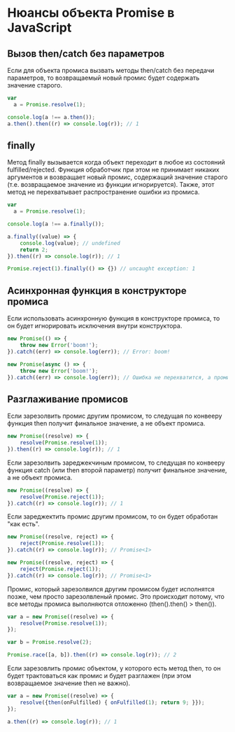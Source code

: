 # Нюансы объекта Promise в JavaScript
## Вызов then/catch без параметров

Если для объекта промиса вызвать методы then/catch без передачи параметров, то возвращаемый новый промис будет содержать значение старого.

```js
var 
  a = Promise.resolve(1);

console.log(a !== a.then());
a.then().then((r) => console.log(r)); // 1
```

## finally

Метод finally вызывается когда объект переходит в любое из состояний fulfilled/rejected. Функция обработчик при этом не принимает никаких аргументов и возвращает новый промис, содержащий значение старого (т.е. возвращаемое значение из функции игнорируется). Также, этот метод не перехватывает распространение ошибки из промиса.

```js
var 
  a = Promise.resolve(1);

console.log(a !== a.finally());

a.finally((value) => {
	console.log(value); // undefined
	return 2;
}).then((r) => console.log(r)); // 1
```

```js
Promise.reject(1).finally(() => {}) // uncaught exception: 1
```

## Асинхронная функция в конструкторе промиса

Если использовать асинхронную функция в конструкторе промиса, то он будет игнорировать исключения внутри конструктора.

```js
new Promise(() => {
	throw new Error('boom!');
}).catch((err) => console.log(err)); // Error: boom!

new Promise(async () => {
	throw new Error('boom!');
}).catch((err) => console.log(err)); // Ошибка не перехватится, а промис никогда не зарезолвится
```

## Разглаживание промисов

Если зарезолвить промис другим промисом, то следущая по конвееру функция then получит финальное значение, а не объект промиса.

```js
new Promise((resolve) => {
	resolve(Promise.resolve(1));
}).then((r) => console.log(r)); // 1
```

Если зарезолвить зареджекчиным промисом, то следущая по конвееру функция catch (или then второй параметр) получит финальное значение, а не объект промиса.

```js
new Promise((resolve) => {
	resolve(Promise.reject(1));
}).catch((r) => console.log(r)); // 1
```

Если зареджектить промис другим промисом, то он будет обработан "как есть".

```js
new Promise((resolve, reject) => {
	reject(Promise.resolve(1));
}).catch((r) => console.log(r)); // Promise<1>

new Promise((resolve, reject) => {
	reject(Promise.reject(1));
}).catch((r) => console.log(r)); // Promise<1>
```

Промис, который зарезолвился другим промисом будет исполнятся позже, чем просто зарезолвленый промис.
Это происходит потому, что все методы промиса выполняются отложенно (then().then() > then()).

```js
var a = new Promise((resolve) => {
	resolve(Promise.resolve(1));
});

var b = Promise.resolve(2);

Promise.race([a, b]).then((r) => console.log(r)); // 2
```

Если зарезовлить промис объектом, у которого есть метод then, то он будет трактоваться как промис и будет разглажен (при этом возвращаемое значение then не важно).

```js
var a = new Promise((resolve) => {
	resolve({then(onFulfilled) { onFulfilled(1); return 9; }});
});

a.then((r) => console.log(r)); // 1
```
